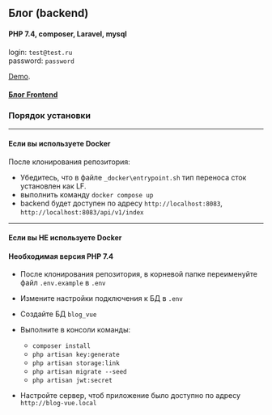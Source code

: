 ## Блог (backend)

#### PHP 7.4, composer, Laravel, mysql

login: `test@test.ru`  
password: `password`

[Demo](https://site5.ksv-test.ru/).

#### [Блог Frontend](https://github.com/ksv180384/blog_vue_frontend)

### Порядок установки 

---

#### Если вы используете Docker

После клонирования репозитория: 
- Убедитесь, что в файле `_docker\entrypoint.sh` тип переноса сток установлен как LF.
- выполнить команду `docker compose up`
- backend будет доступен по адресу `http://localhost:8083`, `http://localhost:8083/api/v1/index`

---

#### Если вы НЕ используете Docker

#### Необходимая версия PHP 7.4
- После клонирования репозитория, в корневой папке переименуйте файл `.env.example` в `.env`
- Измените настройки подключения к БД в `.env`
- Создайте БД `blog_vue`
- Выполните в консоли команды:
  - `composer install`  
  - `php artisan key:generate`  
  - `php artisan storage:link`  
  - `php artisan migrate --seed`  
  - `php artisan jwt:secret`
  
- Настройте сервер, чтоб приложение было доступно по адресу `http://blog-vue.local`

